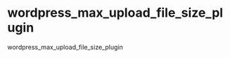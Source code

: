 wordpress_max_upload_file_size_plugin
=====================================

wordpress_max_upload_file_size_plugin
